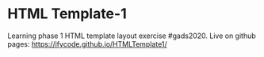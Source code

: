 # HTML Template-1
Learning phase 1 HTML template layout exercise #gads2020. Live on github pages: https://ifycode.github.io/HTMLTemplate1/
